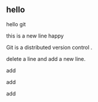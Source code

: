 ## hello

hello git

this is a new line happy

Git is a distributed version control .

delete a line and add a new line.

add

add

add

